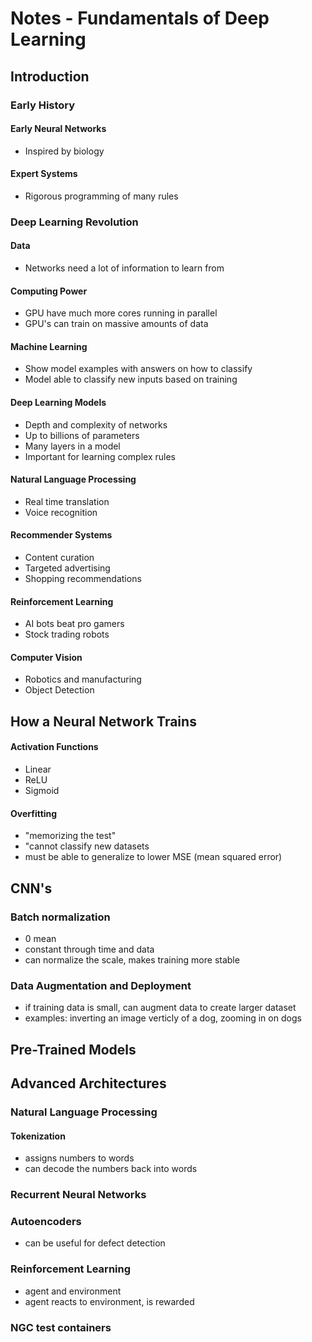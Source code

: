 # Notes - Fundamentals of Deep Learning

## Introduction

### Early History

#### Early Neural Networks

- Inspired by biology

#### Expert Systems

- Rigorous programming of many rules

### Deep Learning Revolution

#### Data

- Networks need a lot of information to learn from

#### Computing Power

- GPU have much more cores running in parallel
- GPU's can train on massive amounts of data

#### Machine Learning

- Show model examples with answers on how to classify
- Model able to classify new inputs based on training

#### Deep Learning Models

- Depth and complexity of networks
- Up to billions of parameters
- Many layers in a model
- Important for learning complex rules

#### Natural Language Processing

- Real time translation
- Voice recognition

#### Recommender Systems

- Content curation
- Targeted advertising
- Shopping recommendations

#### Reinforcement Learning

- AI bots beat pro gamers
- Stock trading robots

#### Computer Vision

- Robotics and manufacturing
- Object Detection

## How a Neural Network Trains

#### Activation Functions

- Linear
- ReLU
- Sigmoid

#### Overfitting

- "memorizing the test"
- "cannot classify new datasets
- must be able to generalize to lower MSE (mean squared error)

## CNN's

### Batch normalization
- 0 mean
- constant through time and data
- can normalize the scale, makes training more stable


### Data Augmentation and Deployment

- if training data is small, can augment data to create larger dataset
- examples: inverting an image verticly of a dog, zooming in on dogs


## Pre-Trained Models

## Advanced Architectures

### Natural Language Processing

#### Tokenization

- assigns numbers to words
- can decode the numbers back into words

### Recurrent Neural Networks

### Autoencoders

- can be useful for defect detection

### Reinforcement Learning

- agent and environment
- agent reacts to environment, is rewarded

### NGC test containers